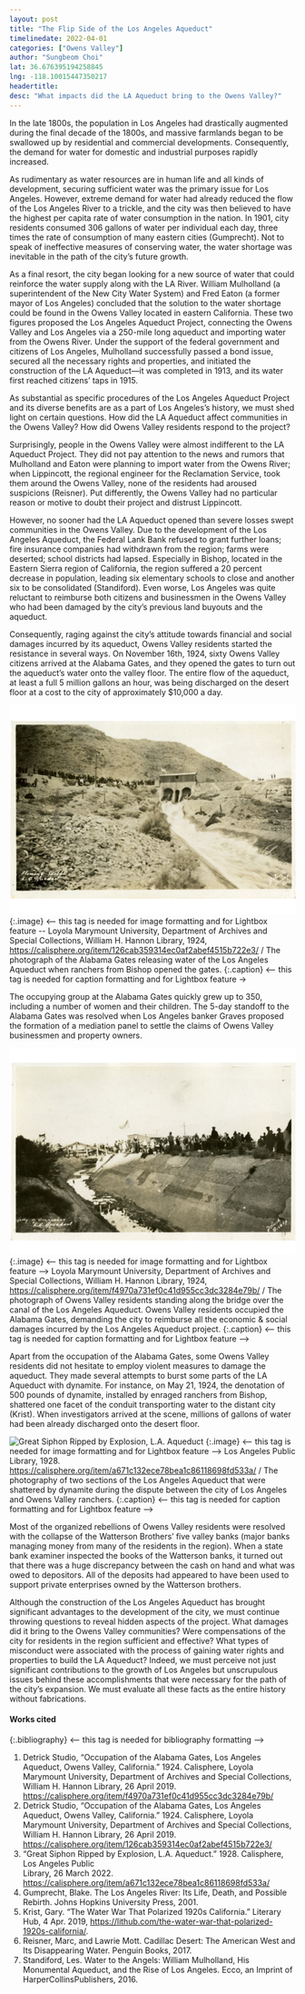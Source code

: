 ```yaml
---
layout: post
title: "The Flip Side of the Los Angeles Aqueduct"
timelinedate: 2022-04-01
categories: ["Owens Valley"]
author: "Sungbeom Choi"
lat: 36.676395194258845
lng: -118.10015447350217
headertitle: 
desc: "What impacts did the LA Aqueduct bring to the Owens Valley?"
---
```



In the late 1800s, the population in Los Angeles had drastically augmented during the final decade of the 1800s, and massive farmlands began to be swallowed up by residential and commercial developments. Consequently, the demand for water for domestic and industrial purposes rapidly increased. 


As rudimentary as water resources are in human life and all kinds of development, securing sufficient water was the primary issue for Los Angeles. However, extreme demand for water had already reduced the flow of the Los Angeles River to a trickle, and the city was then believed to have the highest per capita rate of water consumption in the nation. In 1901, city residents consumed 306 gallons of water per individual each day, three times the rate of consumption of many eastern cities (Gumprecht). Not to speak of ineffective measures of conserving water, the water shortage was inevitable in the path of the city’s future growth. 


As a final resort, the city began looking for a new source of water that could reinforce the water supply along with the LA River. William Mulholland (a superintendent of the New City Water System) and Fred Eaton (a former mayor of Los Angeles) concluded that the solution to the water shortage could be found in the Owens Valley located in eastern California. These two figures proposed the Los Angeles Aqueduct Project, connecting the Owens Valley and Los Angeles via a 250-mile long aqueduct and importing water from the Owens River. Under the support of the federal government and citizens of Los Angeles, Mulholland successfully passed a bond issue, secured all the necessary rights and properties, and initiated the construction of the LA Aqueduct—it was completed in 1913, and its water first reached citizens’ taps in 1915.


As substantial as specific procedures of the Los Angeles Aqueduct Project and its diverse benefits are as a part of Los Angeles’s history, we must shed light on certain questions. How did the LA Aqueduct affect communities in the Owens Valley? How did Owens Valley residents respond to the project?


Surprisingly, people in the Owens Valley were almost indifferent to the LA Aqueduct Project. They did not pay attention to the news and rumors that Mulholland and Eaton were planning to import water from the Owens River; when Lippincott, the regional engineer for the Reclamation Service, took them around the Owens Valley, none of the residents had aroused suspicions (Reisner). Put differently, the Owens Valley had no particular reason or motive to doubt their project and distrust Lippincott.


However, no sooner had the LA Aqueduct opened than severe losses swept communities in the Owens Valley. Due to the development of the Los Angeles Aqueduct, the Federal Lank Bank refused to grant further loans; fire insurance companies had withdrawn from the region; farms were deserted; school districts had lapsed. Especially in Bishop, located in the Eastern Sierra region of California, the region suffered a 20 percent decrease in population, leading six elementary schools to close and another six to be consolidated (Standiford). Even worse, Los Angeles was quite reluctant to reimburse both citizens and businessmen in the Owens Valley who had been damaged by the city’s previous land buyouts and the aqueduct.


Consequently, raging against the city’s attitude towards financial and social damages incurred by its aqueduct, Owens Valley residents started the resistance in several ways. On November 16th, 1924, sixty Owens Valley citizens arrived at the Alabama Gates, and they opened the gates to turn out the aqueduct’s water onto the valley floor. The entire flow of the aqueduct, at least a full 5 million gallons an hour, was being discharged on the desert floor at a cost to the city of approximately $10,000 a day.


![Occupation of the Alabama Gates, Los Angeles Aqueduct, Owens Valley, California](images/Opening_the_Alabama_Gates.png)
   {:.image} <-- this tag is needed for image formatting and for Lightbox feature --
Loyola Marymount University, Department of Archives and Special Collections, William H. Hannon Library, 1924, https://calisphere.org/item/126cab359314ec0af2abef4515b722e3/  / The photograph of the Alabama Gates releasing water of the Los Angeles Aqueduct when ranchers from Bishop opened the gates.
   {:.caption} <-- this tag is needed for caption formatting and for Lightbox feature →


The occupying group at the Alabama Gates quickly grew up to 350, including a number of women and their children. The 5-day standoff to the Alabama Gates was resolved when Los Angeles banker Graves proposed the formation of a mediation panel to settle the claims of Owens Valley businessmen and property owners.


![Occupation of the Alabama Gates, Los Angeles Aqueduct, Owens Valley, California](images/Occupation_of_the_Alabama_Gates.png)
   {:.image} <-- this tag is needed for image formatting and for Lightbox feature -->
Loyola Marymount University, Department of Archives and Special Collections, William H. Hannon Library, 1924, https://calisphere.org/item/f4970a731ef0c41d955cc3dc3284e79b/ / The photograph of Owens Valley residents standing along the bridge over the canal of the Los Angeles Aqueduct. Owens Valley residents occupied the Alabama Gates, demanding the city to reimburse all the economic & social damages incurred by the Los Angeles Aqueduct project.
   {:.caption} <-- this tag is needed for caption formatting and for Lightbox feature -->


Apart from the occupation of the Alabama Gates, some Owens Valley residents did not hesitate to employ violent measures to damage the aqueduct. They made several attempts to burst some parts of the LA Aqueduct with dynamite. For instance, on May 21, 1924, the denotation of 500 pounds of dynamite, installed by enraged ranchers from Bishop, shattered one facet of the conduit transporting water to the distant city (Krist). When investigators arrived at the scene, millions of gallons of water had been already discharged onto the desert floor.


![Great Siphon Ripped by Explosion, L.A. Aqueduct](images/Collapsed_Conduit_LA_Aqueduct)
   {:.image} <-- this tag is needed for image formatting and for Lightbox feature --> 
Los Angeles Public Library, 1928. https://calisphere.org/item/a671c132ece78bea1c86118698fd533a/ / The photography of two sections of the Los Angeles Aqueduct that were shattered by dynamite during the dispute between the city of Los Angeles and Owens Valley ranchers.
   {:.caption} <-- this tag is needed for caption formatting and for Lightbox feature -->


Most of the organized rebellions of Owens Valley residents were resolved with the collapse of the Watterson Brothers’ five valley banks (major banks managing money from many of the residents in the region). When a state bank examiner inspected the books of the Watterson banks, it turned out that there was a huge discrepancy between the cash on hand and what was owed to depositors. All of the deposits had appeared to have been used to support private enterprises owned by the Watterson brothers.


Although the construction of the Los Angeles Aqueduct has brought significant advantages to the development of the city, we must continue throwing questions to reveal hidden aspects of the project. What damages did it bring to the Owens Valley communities? Were compensations of the city for residents in the region sufficient and effective? What types of misconduct were associated with the process of gaining water rights and properties to build the LA Aqueduct? Indeed, we must perceive not just significant contributions to the growth of Los Angeles but unscrupulous issues behind these accomplishments that were necessary for the path of the city’s expansion. We must evaluate all these facts as the entire history without fabrications. 


#### Works cited


{:.bibliography} <-- this tag is needed for bibliography formatting -->
1. Detrick Studio, “Occupation of the Alabama Gates, Los Angeles Aqueduct, Owens Valley, 
California.” 1924. Calisphere, Loyola Marymount University, Department of Archives and Special Collections, William H. Hannon Library, 26 April 2019. https://calisphere.org/item/f4970a731ef0c41d955cc3dc3284e79b/
2. Detrick Studio, “Occupation of the Alabama Gates, Los Angeles Aqueduct, Owens Valley, 
California.” 1924. Calisphere, Loyola Marymount University, Department of Archives and Special Collections, William H. Hannon Library, 26 April 2019.
https://calisphere.org/item/126cab359314ec0af2abef4515b722e3/
3. “Great Siphon Ripped by Explosion, L.A. Aqueduct.” 1928. Calisphere, Los Angeles Public  
Library, 26 March 2022. https://calisphere.org/item/a671c132ece78bea1c86118698fd533a/
4. Gumprecht, Blake. The Los Angeles River: Its Life, Death, and Possible Rebirth. Johns Hopkins University Press, 2001. 
5. Krist, Gary. “The Water War That Polarized 1920s California.” Literary Hub, 4 Apr. 2019, https://lithub.com/the-water-war-that-polarized-1920s-california/. 
6. Reisner, Marc, and Lawrie Mott. Cadillac Desert: The American West and Its Disappearing Water. Penguin Books, 2017. 
7. Standiford, Les. Water to the Angels: William Mulholland, His Monumental Aqueduct, and the Rise of Los Angeles. Ecco, an Imprint of HarperCollinsPublishers, 2016.
